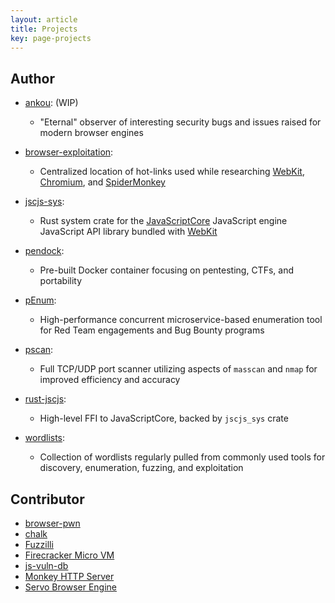 ```yaml
---
layout: article
title: Projects
key: page-projects
---
```


## Author
- [ankou](https://github.com/drtychai/ankou): (WIP)

  - "Eternal" observer of interesting security bugs and issues raised for modern browser engines

- [browser-exploitation](https://github.com/drtychai/browser-exploitation):

  - Centralized location of hot-links used while researching [WebKit][wk], [Chromium][chr], and [SpiderMonkey][sm]

- [jscjs-sys](https://crates.io/crates/jscjs_sys): 

  - Rust system crate for the [JavaScriptCore][jsc] JavaScript engine JavaScript API library bundled with [WebKit][wk-src]

- [pendock](https://github.com/drtychai/pendock):

  - Pre-built Docker container focusing on pentesting, CTFs, and portability 

- [pEnum](https://github.com/drtychai/penum):

  - High-performance concurrent microservice-based enumeration tool for Red Team engagements and Bug Bounty programs

- [pscan](https://github.com/drtychai/pscan):

  - Full TCP/UDP port scanner utilizing aspects of `masscan` and `nmap` for improved efficiency and accuracy

- [rust-jscjs](https://crates.io/crates/jscjs): 

  - High-level FFI to JavaScriptCore, backed by `jscjs_sys` crate

- [wordlists](https://github.com/drtychai/wordlists):

  - Collection of wordlists regularly pulled from commonly used tools for discovery, enumeration, fuzzing, and exploitation

[wk]: https://github.com/drtychai/browser-exploitation#safari 
[chr]: https://github.com/drtychai/browser-exploitation#chrome
[sm]: https://github.com/drtychai/browser-exploitation#firefox
[jsc]: https://github.com/WebKit/webkit/tree/master/Source/JavaScriptCore
[wk-src]: https://github.com/WebKit/webkit

## Contributor
- [browser-pwn](https://github.com/m1ghtym0/browser-pwn)
- [chalk](https://github.com/rust-lang/chalk)
- [Fuzzilli](https://github.com/googleprojectzero/fuzzilli)
- [Firecracker Micro VM](https://github.com/firecracker-microvm/firecracker)
- [js-vuln-db](https://github.com/tunz/js-vuln-db)
- [Monkey HTTP Server](https://github.com/monkey/monkey)
- [Servo Browser Engine](https://github.com/servo/servo)
